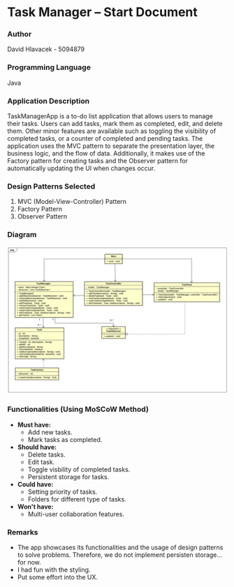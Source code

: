 # Task Manager – Start Document

### Author
David Hlavacek - 5094879

### Programming Language
Java

### Application Description
TaskManagerApp is a to-do list application that allows users to manage their tasks. Users can add tasks, mark them as completed, edit, and delete them. Other minor features are available such as toggling the visibility of completed tasks, or a counter of completed and pending tasks. The application uses the MVC pattern to separate the presentation layer, the business logic, and the flow of data. Additionally, it makes use of the Factory pattern for creating tasks and the Observer pattern for automatically updating the UI when changes occur.

### Design Patterns Selected
1. MVC (Model-View-Controller) Pattern
2. Factory Pattern
3. Observer Pattern

### Diagram
![Class Diagram](UMLDiagram.png)

### Functionalities (Using MoSCoW Method)
- **Must have:**
  - Add new tasks.
  - Mark tasks as completed.
- **Should have:**
  - Delete tasks.
  - Edit task.
  - Toggle visbility of completed tasks.
  - Persistent storage for tasks.
- **Could have:**
  - Setting priority of tasks.
  - Folders for different type of tasks.
- **Won't have:**
  - Multi-user collaboration features.

### Remarks
- The app showcases its functionalities and the usage of design patterns to solve problems. Therefore, we do not implement persisten storage... for now.
- I had fun with the styling.
- Put some effort into the UX.
